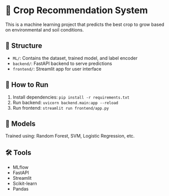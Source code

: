 # 🌾 Crop Recommendation System

This is a machine learning project that predicts the best crop to grow based on environmental and soil conditions.

## 📁 Structure
- `ML/`: Contains the dataset, trained model, and label encoder
- `backend/`: FastAPI backend to serve predictions
- `frontend/`: Streamlit app for user interface

## 🚀 How to Run
1. Install dependencies: `pip install -r requirements.txt`
2. Run backend: `uvicorn backend.main:app --reload`
3. Run frontend: `streamlit run frontend/app.py`

## 🧠 Models
Trained using: Random Forest, SVM, Logistic Regression, etc.

## 🛠️ Tools
- MLflow
- FastAPI
- Streamlit
- Scikit-learn
- Pandas

